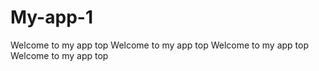 # My-app-1

Welcome to my app top
Welcome to my app top
Welcome to my app top
Welcome to my app top
